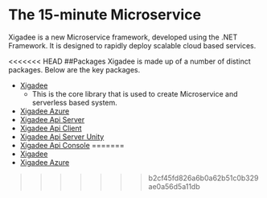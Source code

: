 # The 15-minute Microservice

Xigadee is a new Microservice framework, developed using the .NET Framework. It is designed to rapidly deploy scalable cloud based services.

<<<<<<< HEAD
##Packages
Xigadee is made up of a number of distinct packages. Below are the key packages.

* [Xigadee](Xigadee.Platform/_Docs/Introduction.md)
	- This is the core library that is used to create Microservice and serverless based system.
* [Xigadee Azure](Xigadee.Azure/_docs/Introduction.md)
* [Xigadee Api Server](Xigadee.Api.Server/_docs/Introduction.md)
* [Xigadee Api Client](Xigadee.Api.Client/_docs/Introduction.md)
* [Xigadee Api Server Unity](Xigadee.Api.Server.Unity/_docs/Introduction.md)
* [Xigadee Api Console](Xigadee.Console/_docs/Introduction.md)
=======
* [Xigadee](Xigadee.Platform/_Docs/Introduction.md)
* [Xigadee Azure](Xigadee.Azure/_docs/Introduction.md)
>>>>>>> b2cf45fd826a6b0a62b51c0b329ae0a56d5a11db
